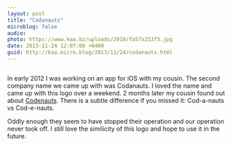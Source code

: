 ```yaml
---
layout: post
title: "Codanauts"
microblog: false
audio: 
photo: https://www.kaa.bz/uploads/2018/fa57a253f5.jpg
date: 2013-11-24 12:07:00 +0400
guid: http://kaa.micro.blog/2013/11/24/codanauts.html
---
```

<img src="https://www.kaa.bz/uploads/2018/fa57a253f5.jpg" alt="" />

In early 2012 I was working on an app for iOS with my cousin. The second company name we came up with was Codanauts. I loved the name and came up with this logo over a weekend. 2 months later my cousin found out about <a href="http://www.codenauts.com">Codenauts</a>. There is a subtle difference if you missed it: Cod-a-nauts vs Cod-e-nauts.

Oddly enough they seem to have stopped their operation and our operation never took off. I still love the similicity of this logo and hope to use it in the future.
